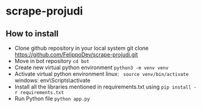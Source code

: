 # scrape-projudi

## How to install

- Clone github repository in your local system git clone https://github.com/FelippoDev/scrape-projudi.git
- Move in bot repository ```cd bot```
- Create new virtual python environment ```python3 -m venv venv```
- Activate virtual python environment linux: ``` source venv/bin/activate``` windows: env\Scripts\activate
- Install all the libraries mentioned in requirements.txt using ```pip install -r requirements.txt```
- Run Python file ```python app.py```



